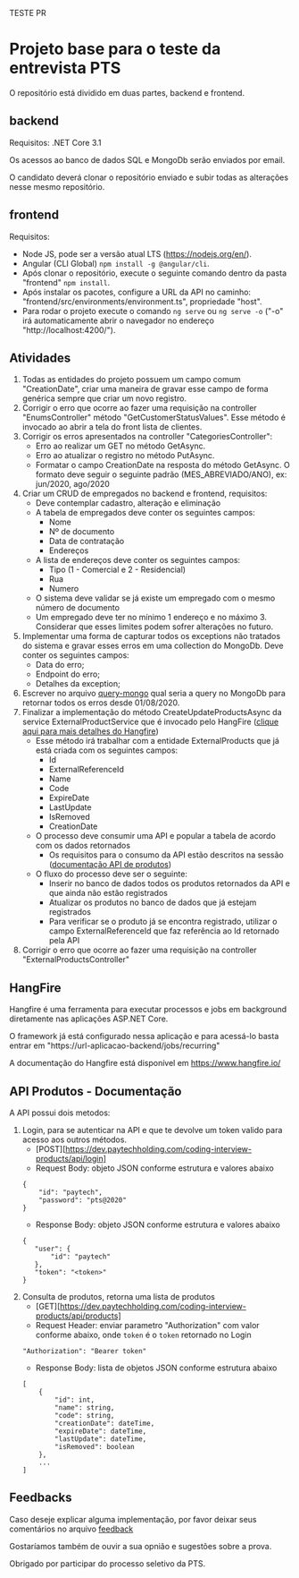 TESTE PR 


# Projeto base para o teste da entrevista PTS
O repositório está dividido em duas partes, backend e frontend.

## backend
Requisitos: .NET Core 3.1

Os acessos ao banco de dados SQL e MongoDb serão enviados por email.

O candidato deverá clonar o repositório enviado e subir todas as alterações nesse mesmo repositório.

## frontend
Requisitos: 
- Node JS, pode ser a versão atual LTS (https://nodejs.org/en/).
- Angular (CLI Global) `npm install -g @angular/cli`.
- Após clonar o repositório, execute o seguinte comando dentro da pasta "frontend" `npm install`.
- Após instalar os pacotes, configure a URL da API no caminho: "frontend/src/environments/environment.ts", propriedade "host".
- Para rodar o projeto execute o comando `ng serve` ou `ng serve -o` ("-o" irá automaticamente abrir o navegador no endereço "http://localhost:4200/").

## Atividades
1. Todas as entidades do projeto possuem um campo comum "CreationDate", criar uma maneira de gravar esse campo de forma genérica sempre que criar um novo registro.
2. Corrigir o erro que ocorre ao fazer uma requisição na controller "EnumsController" método "GetCustomerStatusValues". Esse método é invocado ao abrir a tela do front lista de clientes.
3. Corrigir os erros apresentados na controller "CategoriesController":
    - Erro ao realizar um GET no método GetAsync.
    - Erro ao atualizar o registro no método PutAsync.
    - Formatar o campo CreationDate na resposta do método GetAsync. O formato deve seguir o seguinte padrão (MES_ABREVIADO/ANO), ex: jun/2020, ago/2020
4. Criar um CRUD de empregados no backend e frontend, requisitos:
    - Deve contemplar cadastro, alteração e eliminação
    - A tabela de empregados deve conter os seguintes campos:
        - Nome
        - Nº de documento
        - Data de contratação
        - Endereços
    - A lista de endereços deve conter os seguintes campos:
        - Tipo (1 - Comercial e 2 - Residencial)
        - Rua
        - Numero
    - O sistema deve validar se já existe um empregado com o mesmo número de documento
    - Um empregado deve ter no mínimo 1 endereço e no máximo 3. Considerar que esses limites podem sofrer alterações no futuro.
5. Implementar uma forma de capturar todos os exceptions não tratados do sistema e gravar esses erros em uma collection do MongoDb. Deve conter os seguintes campos:
    - Data do erro;
    - Endpoint do erro;
    - Detalhes da exception;
6. Escrever no arquivo [query-mongo](feedback/query-mongo.txt) qual seria a query no MongoDb para retornar todos os erros desde 01/08/2020.
7. Finalizar a implementação do método CreateUpdateProductsAsync da service ExternalProductService que é invocado pelo HangFire ([clique aqui para mais detalhes do Hangfire](#hangfire))
    - Esse método irá trabalhar com a entidade ExternalProducts que já está criada com os seguintes campos:
        - Id
        - ExternalReferenceId
        - Name
        - Code
        - ExpireDate
        - LastUpdate
        - IsRemoved
        - CreationDate
    - O processo deve consumir uma API e popular a tabela de acordo com os dados retornados
        - Os requisitos para o consumo da API estão descritos na sessão ([documentação API de produtos](#api))
    - O fluxo do processo deve ser o seguinte:
        - Inserir no banco de dados todos os produtos retornados da API e que ainda não estão registrados
        - Atualizar os produtos no banco de dados que já estejam registrados
        - Para verificar se o produto já se encontra registrado, utilizar o campo ExternalReferenceId que faz referência ao Id retornado pela API
8. Corrigir o erro que ocorre ao fazer uma requisição na controller "ExternalProductsController"

## HangFire
Hangfire é uma ferramenta para executar processos e jobs em background diretamente nas aplicações ASP.NET Core.

O framework já está configurado nessa aplicação e para acessá-lo basta entrar em "https://url-aplicacao-backend/jobs/recurring"

A documentação do Hangfire está disponível em https://www.hangfire.io/

## API Produtos - Documentação 
A API possui dois metodos:
1. Login, para se autenticar na API e que te devolve um token valido para acesso aos outros métodos.
    - [POST][https://dev.paytechholding.com/coding-interview-products/api/login]
    - Request Body: objeto JSON conforme estrutura e valores abaixo
    ```
    {
        "id": "paytech",
        "password": "pts@2020"
    }
    ```
    - Response Body: objeto JSON conforme estrutura e valores abaixo
    ```
    {
       "user": {
           "id": "paytech"
       },
       "token": "<token>"
    }
    ```
2. Consulta de produtos, retorna uma lista de produtos
    - [GET][https://dev.paytechholding.com/coding-interview-products/api/products]
    - Request Header: enviar parametro "Authorization" com valor conforme abaixo, onde `token` é o `token` retornado no Login
    ```
    "Authorization": "Bearer token"
    ```
    - Response Body: lista de objetos JSON conforme estrutura abaixo
    ```
    [
        {
            "id": int,
            "name": string,
            "code": string,
            "creationDate": dateTime,
            "expireDate": dateTime,
            "lastUpdate": dateTime,
            "isRemoved": boolean
        },
        ...
    ]
    ```
    
## Feedbacks
Caso deseje explicar alguma implementação, por favor deixar seus comentários no arquivo [feedback](feedback/feedback.txt)

Gostaríamos também de ouvir a sua opnião e sugestões sobre a prova.

Obrigado por participar do processo seletivo da PTS.
